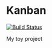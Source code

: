 # Kanban

[![Build Status](https://travis-ci.org/marocchino/kanban.svg?branch=master)](https://travis-ci.org/marocchino/kanban)

My toy project
